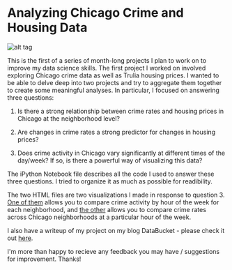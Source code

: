 # Analyzing Chicago Crime and Housing Data

![alt tag](Loop_Crime_Rates.png)

This is the first of a series of month-long projects I plan to work on to improve my data science skills. The first project I worked on involved exploring Chicago crime data as well as Trulia housing prices. I wanted to be able to delve deep into two projects and try to aggregate them together to create some meaningful analyses. In particular, I focused on answering three questions:

1) Is there a strong relationship between crime rates and housing prices in Chicago at the neighborhood level?

2) Are changes in crime rates a strong predictor for changes in housing prices?

3) Does crime activity in Chicago vary significantly at different times of the day/week? If so, is there a powerful way of visualizing this data?

The iPython Notebook file describes all the code I used to answer these three questions. I tried to organize it as much as possible for readibility.

The two HTML files are two visualizations I made in response to question 3. [One of them](http://htmlpreview.github.io/?https://github.com/haroldli93/Data-Science-Projects/blob/master/Chicago_Crime_By_Neighborhood.html) allows you to compare crime activity by hour of the week for each neighborhood, and [the other](http://htmlpreview.github.io/?https://github.com/haroldli93/Data-Science-Projects/blob/master/Chicago_Crime_By_Hour.html) allows you to compare crime rates across Chicago neighborhoods at a particular hour of the week.

I also have a writeup of my project on my blog DataBucket - please check it out [here](http://databuckets.blogspot.com/2016/01/exploring-chicago-crime-and-housing.html).

I'm more than happy to recieve any feedback you may have / suggestions for improvement. Thanks!
